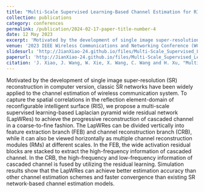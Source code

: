 ```yaml
---
title: "Multi-Scale Supervised Learning-Based Channel Estimation for RIS-Aided Communication Systems"
collection: publications
category: conferences
permalink: /publication/2024-02-17-paper-title-number-4
date: 12 May 2023
excerpt: 'Motivated by the development of single image super-resolution (SR) reconstruction in computer version, classic SR networks have been widely applied to the channel estimation of wireless communication system. To capture the spatial correlations in the reflection element-domain of reconfigurable intelligent surface (RIS), we propose a multi-scale supervised learning-based Laplacian pyramid wide residual network (LapWRes) to achieve the progressive reconstruction of cascaded channel in a coarse-to-fine fashion. '
venue: '2023 IEEE Wireless Communications and Networking Conference (WCNC)'
slidesurl: 'http://JianXiao-24.github.io/files/Multi-Scale_Supervised_Learning-Based_Channel_Estimation_for_RIS-Aided_Communication_Systems.pdf'
paperurl: 'http://JianXiao-24.github.io/files/Multi-Scale_Supervised_Learning-Based_Channel_Estimation_for_RIS-Aided_Communication_Systems.pdf'
citation: 'J. Xiao, J. Wang, W. Xie, X. Wang, C. Wang and H. Xu, "Multi-Scale Supervised Learning-Based Channel Estimation for RIS-Aided Communication Systems," 2023 IEEE Wireless Communications and Networking Conference (WCNC), Glasgow, United Kingdom, 2023.'
---
```


Motivated by the development of single image super-resolution (SR) reconstruction in computer version, classic SR networks have been widely applied to the channel estimation of wireless communication system. To capture the spatial correlations in the reflection element-domain of reconfigurable intelligent surface (RIS), we propose a multi-scale supervised learning-based Laplacian pyramid wide residual network (LapWRes) to achieve the progressive reconstruction of cascaded channel in a coarse-to-fine fashion. The LapWRes can be divided vertically into feature extraction branch (FEB) and channel reconstruction branch (CRB), while it can also be viewed horizontally as multiple channel reconstruction modules (RMs) at different scales. In the FEB, the wide activation residual blocks are stacked to extract the high-frequency information of cascaded channel. In the CRB, the high-frequency and low-frequency information of cascaded channel is fused by utilizing the residual learning. Simulation results show that the LapWRes can achieve better estimation accuracy than other channel estimation schemes and faster convergence than existing SR network-based channel estimation models.
